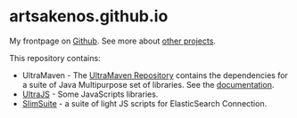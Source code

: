 # artsakenos.github.io

My frontpage on [Github](http://artsakenos.github.io).
See more about [other projects](https://infodev.wordpress.com).

This repository contains:

* UltraMaven - The [UltraMaven Repository](https://artsakenos.github.io/ultra_maven/) 
    contains the dependencies for a suite of Java Multipurpose set of libraries.
    See the [documentation](./ultra_lib_docs/).
* [UltraJS](./ultra_js/) - Some JavaScripts libraries.
* [SlimSuite](slim_suite/README.md) - a suite of light JS scripts for ElasticSearch Connection.

